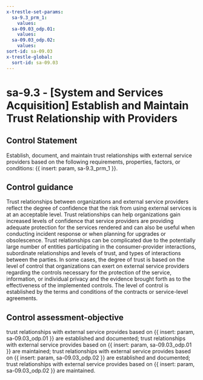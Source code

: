 ```yaml
---
x-trestle-set-params:
  sa-9.3_prm_1:
    values:
  sa-09.03_odp.01:
    values:
  sa-09.03_odp.02:
    values:
sort-id: sa-09.03
x-trestle-global:
  sort-id: sa-09.03
---
```


# sa-9.3 - \[System and Services Acquisition\] Establish and Maintain Trust Relationship with Providers

## Control Statement

Establish, document, and maintain trust relationships with external service providers based on the following requirements, properties, factors, or conditions: {{ insert: param, sa-9.3_prm_1 }}.

## Control guidance

Trust relationships between organizations and external service providers reflect the degree of confidence that the risk from using external services is at an acceptable level. Trust relationships can help organizations gain increased levels of confidence that service providers are providing adequate protection for the services rendered and can also be useful when conducting incident response or when planning for upgrades or obsolescence. Trust relationships can be complicated due to the potentially large number of entities participating in the consumer-provider interactions, subordinate relationships and levels of trust, and types of interactions between the parties. In some cases, the degree of trust is based on the level of control that organizations can exert on external service providers regarding the controls necessary for the protection of the service, information, or individual privacy and the evidence brought forth as to the effectiveness of the implemented controls. The level of control is established by the terms and conditions of the contracts or service-level agreements.

## Control assessment-objective

trust relationships with external service provides based on {{ insert: param, sa-09.03_odp.01 }} are established and documented;
trust relationships with external service provides based on {{ insert: param, sa-09.03_odp.01 }} are maintained;
trust relationships with external service provides based on {{ insert: param, sa-09.03_odp.02 }} are established and documented;
trust relationships with external service provides based on {{ insert: param, sa-09.03_odp.02 }} are maintained.

